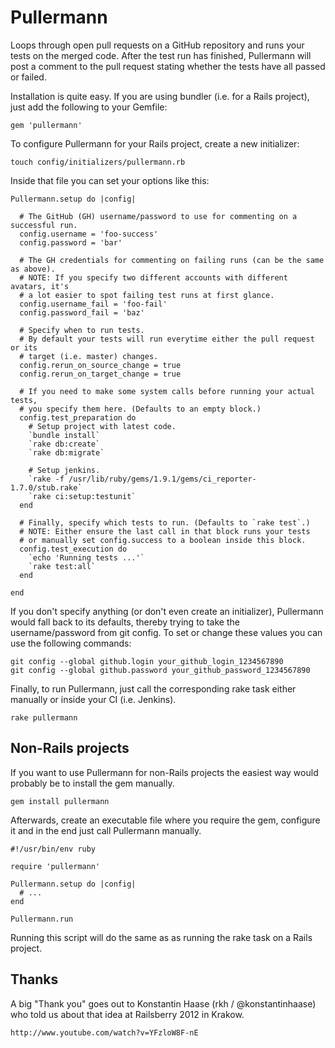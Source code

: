 Pullermann
==========

Loops through open pull requests on a GitHub repository and runs your tests on
the merged code. After the test run has finished, Pullermann will post a comment
to the pull request stating whether the tests have all passed or failed.

Installation is quite easy. If you are using bundler (i.e. for a Rails project),
just add the following to your Gemfile:

    gem 'pullermann'

To configure Pullermann for your Rails project, create a new initializer:

    touch config/initializers/pullermann.rb

Inside that file you can set your options like this:

    Pullermann.setup do |config|

      # The GitHub (GH) username/password to use for commenting on a successful run.
      config.username = 'foo-success'
      config.password = 'bar'

      # The GH credentials for commenting on failing runs (can be the same as above).
      # NOTE: If you specify two different accounts with different avatars, it's
      # a lot easier to spot failing test runs at first glance.
      config.username_fail = 'foo-fail'
      config.password_fail = 'baz'

      # Specify when to run tests.
      # By default your tests will run everytime either the pull request or its
      # target (i.e. master) changes.
      config.rerun_on_source_change = true
      config.rerun_on_target_change = true

      # If you need to make some system calls before running your actual tests,
      # you specify them here. (Defaults to an empty block.)
      config.test_preparation do
        # Setup project with latest code.
        `bundle install`
        `rake db:create`
        `rake db:migrate`

        # Setup jenkins.
        `rake -f /usr/lib/ruby/gems/1.9.1/gems/ci_reporter-1.7.0/stub.rake`
        `rake ci:setup:testunit`
      end

      # Finally, specify which tests to run. (Defaults to `rake test`.)
      # NOTE: Either ensure the last call in that block runs your tests
      # or manually set config.success to a boolean inside this block.
      config.test_execution do
        `echo 'Running tests ...'`
        `rake test:all`
      end

    end

If you don't specify anything (or don't even create an initializer), Pullermann
would fall back to its defaults, thereby trying to take the username/password
from git config. To set or change these values you can use the following
commands:

    git config --global github.login your_github_login_1234567890
    git config --global github.password your_github_password_1234567890

Finally, to run Pullermann, just call the corresponding rake task either
manually or inside your CI (i.e. Jenkins).

    rake pullermann


Non-Rails projects
------------------

If you want to use Pullermann for non-Rails projects the easiest way would
probably be to install the gem manually.

    gem install pullermann

Afterwards, create an executable file where you require the gem, configure it
and in the end just call Pullermann manually.

    #!/usr/bin/env ruby

    require 'pullermann'

    Pullermann.setup do |config|
      # ...
    end

    Pullermann.run

Running this script will do the same as as running the rake task on a Rails
project.


Thanks
------

A big "Thank you" goes out to Konstantin Haase (rkh / @konstantinhaase) who
told us about that idea at Railsberry 2012 in Krakow.

    http://www.youtube.com/watch?v=YFzloW8F-nE
